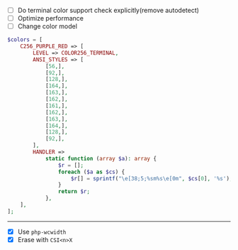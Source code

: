 
- [ ] Do terminal color support check explicitly(remove autodetect) 
- [ ] Optimize performance
- [ ] Change color model
```php 
$colors = [
    C256_PURPLE_RED => [
        LEVEL => COLOR256_TERMINAL,
        ANSI_STYLES => [
            [56,],
            [92,],
            [128,],
            [164,],
            [163,],
            [162,],
            [161,],
            [162,],
            [163,],
            [164,],
            [128,],
            [92,],
        ],
        HANDLER =>
            static function (array $a): array {
                $r = [];
                foreach ($a as $cs) {
                    $r[] = sprintf("\e[38;5;%sm%s\e[0m", $cs[0], '%s');
                }
                return $r;
            },
    ],
];
```
---

- [x] Use `php-wcwidth`
- [x] Erase with `CSI<n>X`
